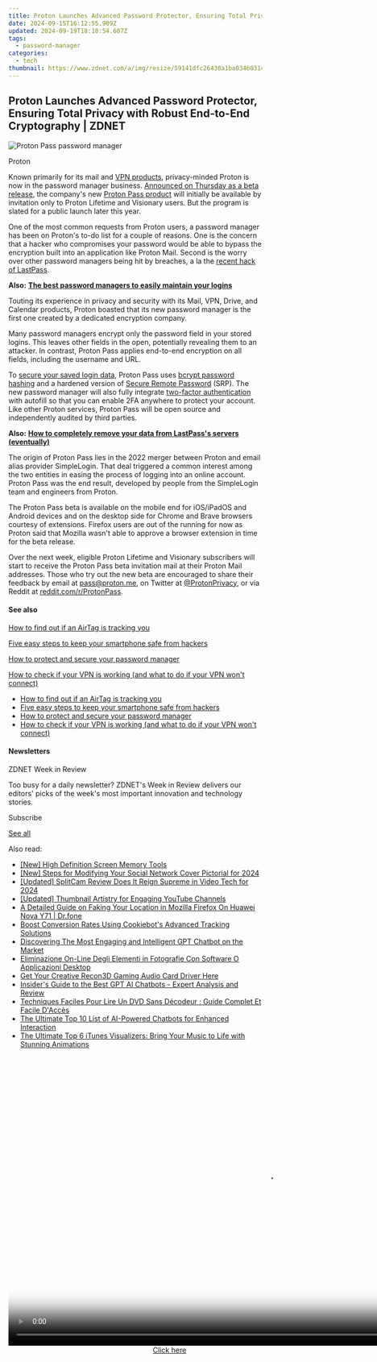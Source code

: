 ```yaml
---
title: Proton Launches Advanced Password Protector, Ensuring Total Privacy with Robust End-to-End Cryptography | ZDNET
date: 2024-09-15T16:12:55.909Z
updated: 2024-09-19T18:18:54.607Z
tags:
  - password-manager
categories:
  - tech
thumbnail: https://www.zdnet.com/a/img/resize/59141dfc26430a1ba034603141f9096b35ae1ff3/2023/04/20/1cc0794f-18d5-4673-be7d-8e79165e7a34/gettyimages-1468128528.jpg?width=170&height=128&fit=crop&auto=webp
---
```


## Proton Launches Advanced Password Protector, Ensuring Total Privacy with Robust End-to-End Cryptography | ZDNET

![Proton Pass password manager](https://www.zdnet.com/a/img/resize/4c51f50568158830ec2e931c53c3c8ab47808962/2023/04/20/645e3787-69bf-4871-b3ef-2ea30622e10b/figure-1-proton-unveils-new-password-manager-with-end-to-end-encryption-for-all-data.jpg?auto=webp&width=1280)

Proton

Known primarily for its mail and [VPN products](http://cnetpartner.go2cloud.org/aff%5Fc?aff%5Fid=1&offer%5Fid=11&aff%5Fsub=zd-%5F%5FCOM%5FCLICK%5FID%5F%5F-dtp&url=https%3A%2F%2Fprotonvpn.com%2F), privacy-minded Proton is now in the password manager business. [Announced on Thursday as a beta release](https://proton.me/blog/proton-pass-beta), the company's new [Proton Pass product](https://www.anrdoezrs.net/links/9041660/type/dlg/sid/zd-%5F%5FCOM%5FCLICK%5FID%5F%5F-dtp/https://proton.me/pass) will initially be available by invitation only to Proton Lifetime and Visionary users. But the program is slated for a public launch later this year.

One of the most common requests from Proton users, a password manager has been on Proton's to-do list for a couple of reasons. One is the concern that a hacker who compromises your password would be able to bypass the encryption built into an application like Proton Mail. Second is the worry over other password managers being hit by breaches, a la the [recent hack of LastPass](https://www.zdnet.com/article/lastpass-breach-hackers-put-malware-on-engineers-home-computer-to-steal-their-password/).

**Also:** [**The best password managers to easily maintain your logins**](https://www.zdnet.com/article/best-password-manager/)

Touting its experience in privacy and security with its Mail, VPN, Drive, and Calendar products, Proton boasted that its new password manager is the first one created by a dedicated encryption company.

Many password managers encrypt only the password field in your stored logins. This leaves other fields in the open, potentially revealing them to an attacker. In contrast, Proton Pass applies end-to-end encryption on all fields, including the username and URL.

To [secure your saved login data](https://proton.me/blog/proton-pass-security-model), Proton Pass uses [bcrypt password hashing](https://en.wikipedia.org/wiki/Bcrypt) and a hardened version of [Secure Remote Password](https://en.wikipedia.org/wiki/Secure%5FRemote%5FPassword%5Fprotocol) (SRP). The new password manager will also fully integrate [two-factor authentication](https://www.zdnet.com/article/better-than-the-best-password-how-to-use-2fa-to-improve-your-security/) with autofill so that you can enable 2FA anywhere to protect your account. Like other Proton services, Proton Pass will be open source and independently audited by third parties.

**Also:** [**How to completely remove your data from LastPass's servers (eventually)**](https://www.zdnet.com/article/how-to-completely-remove-your-data-from-lastpasss-servers-eventually/)

The origin of Proton Pass lies in the 2022 merger between Proton and email alias provider SimpleLogin. That deal triggered a common interest among the two entities in easing the process of logging into an online account. Proton Pass was the end result, developed by people from the SimpleLogin team and engineers from Proton.

The Proton Pass beta is available on the mobile end for iOS/iPadOS and Android devices and on the desktop side for Chrome and Brave browsers courtesy of extensions. Firefox users are out of the running for now as Proton said that Mozilla wasn't able to approve a browser extension in time for the beta release.

Over the next week, eligible Proton Lifetime and Visionary subscribers will start to receive the Proton Pass beta invitation mail at their Proton Mail addresses. Those who try out the new beta are encouraged to share their feedback by email at pass@proton.me, on Twitter at [@ProtonPrivacy](https://twitter.com/ProtonPrivacy), or via Reddit at [reddit.com/r/ProtonPass](https://reddit.com/r/protonpass).

#### See also

[How to find out if an AirTag is tracking you](https://www.zdnet.com/article/how-to-find-out-if-an-airtag-is-tracking-you/ "How to find out if an AirTag is tracking you")

[Five easy steps to keep your smartphone safe from hackers](https://www.zdnet.com/article/five-easy-steps-to-keep-your-smartphone-safe-from-hackers/ "Five easy steps to keep your smartphone safe from hackers")

[How to protect and secure your password manager](https://www.zdnet.com/article/how-to-protect-and-secure-your-password-manager/ "How to protect and secure your password manager")

[How to check if your VPN is working (and what to do if your VPN won't connect)](https://www.zdnet.com/article/how-to-check-if-your-vpn-is-working-and-what-to-do-if-your-vpn-wont-connect/ "How to check if your VPN is working (and what to do if your VPN won't connect)")

* [How to find out if an AirTag is tracking you](https://www.zdnet.com/article/how-to-find-out-if-an-airtag-is-tracking-you/ "How to find out if an AirTag is tracking you")
* [Five easy steps to keep your smartphone safe from hackers](https://www.zdnet.com/article/five-easy-steps-to-keep-your-smartphone-safe-from-hackers/ "Five easy steps to keep your smartphone safe from hackers")
* [How to protect and secure your password manager](https://www.zdnet.com/article/how-to-protect-and-secure-your-password-manager/ "How to protect and secure your password manager")
* [How to check if your VPN is working (and what to do if your VPN won't connect)](https://www.zdnet.com/article/how-to-check-if-your-vpn-is-working-and-what-to-do-if-your-vpn-wont-connect/ "How to check if your VPN is working (and what to do if your VPN won't connect)")

#### Newsletters

ZDNET Week in Review

Too busy for a daily newsletter? ZDNET's Week in Review delivers our editors' picks of the week's most important innovation and technology stories.

 Subscribe

[See all](https://www.zdnet.com/newsletters/)

<ins class="adsbygoogle"
     style="display:block"
     data-ad-format="autorelaxed"
     data-ad-client="ca-pub-7571918770474297"
     data-ad-slot="1223367746"></ins>

<ins class="adsbygoogle"
     style="display:block"
     data-ad-client="ca-pub-7571918770474297"
     data-ad-slot="8358498916"
     data-ad-format="auto"
     data-full-width-responsive="true"></ins>

<span class="atpl-alsoreadstyle">Also read:</span>
<div><ul>
<li><a href="https://desktop-recording.techidaily.com/new-high-definition-screen-memory-tools/"><u>[New] High Definition Screen Memory Tools</u></a></li>
<li><a href="https://facebook-video-content.techidaily.com/new-steps-for-modifying-your-social-network-cover-pictorial-for-2024/"><u>[New] Steps for Modifying Your Social Network Cover Pictorial for 2024</u></a></li>
<li><a href="https://digital-screen-recording.techidaily.com/updated-splitcam-review-does-it-reign-supreme-in-video-tech-for-2024/"><u>[Updated] SplitCam Review Does It Reign Supreme in Video Tech for 2024</u></a></li>
<li><a href="https://facebook-video-share.techidaily.com/updated-thumbnail-artistry-for-engaging-youtube-channels/"><u>[Updated] Thumbnail Artistry for Engaging YouTube Channels</u></a></li>
<li><a href="https://location-fake.techidaily.com/a-detailed-guide-on-faking-your-location-in-mozilla-firefox-on-huawei-nova-y71-drfone-by-drfone-virtual-android/"><u>A Detailed Guide on Faking Your Location in Mozilla Firefox On Huawei Nova Y71 | Dr.fone</u></a></li>
<li><a href="https://data-safeguard.techidaily.com/boost-conversion-rates-using-cookiebots-advanced-tracking-solutions/"><u>Boost Conversion Rates Using Cookiebot's Advanced Tracking Solutions</u></a></li>
<li><a href="https://app-tips.techidaily.com/discovering-the-most-engaging-and-intelligent-gpt-chatbot-on-the-market/"><u>Discovering The Most Engaging and Intelligent GPT Chatbot on the Market</u></a></li>
<li><a href="https://win-blog.techidaily.com/eliminazione-on-line-degli-elementi-in-fotografie-con-software-o-applicazioni-desktop/"><u>Eliminazione On-Line Degli Elementi in Fotografie Con Software O Applicazioni Desktop</u></a></li>
<li><a href="https://win-dash.techidaily.com/get-your-creative-recon3d-gaming-audio-card-driver-here/"><u>Get Your Creative Recon3D Gaming Audio Card Driver Here</u></a></li>
<li><a href="https://app-tips.techidaily.com/insiders-guide-to-the-best-gpt-ai-chatbots-expert-analysis-and-review/"><u>Insider's Guide to the Best GPT AI Chatbots - Expert Analysis and Review</u></a></li>
<li><a href="https://some-approaches.techidaily.com/techniques-faciles-pour-lire-un-dvd-sans-decodeur-guide-complet-et-facile-dacces/"><u>Techniques Faciles Pour Lire Un DVD Sans Décodeur : Guide Complet Et Facile D'Accès</u></a></li>
<li><a href="https://app-tips.techidaily.com/the-ultimate-top-10-list-of-ai-powered-chatbots-for-enhanced-interaction/"><u>The Ultimate Top 10 List of AI-Powered Chatbots for Enhanced Interaction</u></a></li>
<li><a href="https://app-tips.techidaily.com/the-ultimate-top-6-itunes-visualizers-bring-your-music-to-life-with-stunning-animations/"><u>The Ultimate Top 6 iTunes Visualizers: Bring Your Music to Life with Stunning Animations</u></a></li>
</ul></div>

<!-- affiliate ads begin -->
<span id="1492813">
					<video width="1024" height="576" style="cursor:pointer"
           poster="//a.impactradius-go.com/display-clicktoplayimage/1492813.png"
           onclick="if(!this.playClicked){this.play();this.setAttribute('controls',true);this.playClicked=true;}">
	   <source src="//a.impactradius-go.com/display-ad/14559-1492813">
	   <img src="//a.impactradius-go.com/display-clicktoplayimage/1492813.png" style="border: none; height: 100%; width: 100%; object-fit: contain">
	</video>
	<div style="width:640px;text-align:center"><a href="javascript:window.open(decodeURIComponent('https%3A%2F%2Fpropmoneyinc.pxf.io%2Fc%2F5597632%2F1492813%2F14559'), '_blank');void(0);">Click here</a></div>
</span>
<img height="0" width="0" src="https://imp.pxf.io/i/5597632/1492813/14559" style="position:absolute;visibility:hidden;" border="0" />
<!-- affiliate ads end -->

